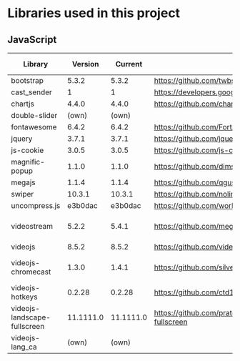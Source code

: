# Libraries used in this project

## JavaScript

| Library                      | Version   | Current   | URL                                                            | Locally stored?    |
|------------------------------|-----------|-----------|----------------------------------------------------------------|--------------------|
| bootstrap                    | 5.3.2     | 5.3.2     | https://github.com/twbs/bootstrap                              | no                 |
| cast_sender                  | 1         | 1         | https://developers.google.com/cast/docs/web_sender/integrate   | no                 |
| chartjs                      | 4.4.0     | 4.4.0     | https://github.com/chartjs/Chart.js                            | no                 |
| double-slider                | (own)     | (own)     |                                                                | yes                |
| fontawesome                  | 6.4.2     | 6.4.2     | https://github.com/FortAwesome/Font-Awesome                    | no                 |
| jquery                       | 3.7.1     | 3.7.1     | https://github.com/jquery/jquery                               | no                 |
| js-cookie                    | 3.0.5     | 3.0.5     | https://github.com/js-cookie/js-cookie                         | no                 |
| magnific-popup               | 1.1.0     | 1.1.0     | https://github.com/dimsemenov/Magnific-Popup                   | yes                |
| megajs                       | 1.1.4     | 1.1.4     | https://github.com/qgustavor/mega                              | no                 |
| swiper                       | 10.3.1    | 10.3.1    | https://github.com/nolimits4web/swiper                         | no                 |
| uncompress.js                | e3b0dac   | e3b0dac   | https://github.com/workhorsy/uncompress.js                     | yes                |
| videostream                  | 5.2.2     | 5.4.1     | https://github.com/meganz/videostream                          | yes, major changes |
| videojs                      | 8.5.2     | 8.5.2     | https://github.com/videojs/video.js                            | no                 |
| videojs-chromecast           | 1.3.0     | 1.4.1     | https://github.com/silvermine/videojs-chromecast               | yes, major changes |
| videojs-hotkeys              | 0.2.28    | 0.2.28    | https://github.com/ctd1500/videojs-hotkeys                     | yes                |
| videojs-landscape-fullscreen | 11.1111.0 | 11.1111.0 | https://github.com/prateekrastogi/videojs-landscape-fullscreen | yes                |
| videojs-lang_ca              | (own)     | (own)     |                                                                | yes                |
